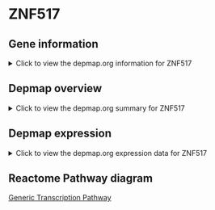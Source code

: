 <h1>ZNF517</h1>

<h2>Gene information</h2>
<details>
  <summary>Click to view the depmap.org information for ZNF517</summary>
  <iframe src="https://depmap.org/portal/gene/ZNF517?tab=about" style="border:none;width:100%;height:800px"></iframe>
</details>

<h2>Depmap overview</h2>
<details>
  <summary>Click to view the depmap.org summary for ZNF517</summary>
  <iframe src="https://depmap.org/portal/gene/ZNF517?tab=overview" style="border:none;width:100%;height:800px"></iframe>
</details>

<h2>Depmap expression</h2>
<details>
  <summary>Click to view the depmap.org expression data for ZNF517</summary>
  <iframe src="https://depmap.org/portal/gene/ZNF517?tab=characterization" style="border:none;width:100%;height:800px"></iframe>
</details>



<h2>Reactome Pathway diagram</h2>
<a href="https://reactome.org/PathwayBrowser/#/R-HSA-212436">Generic Transcription Pathway</a>




